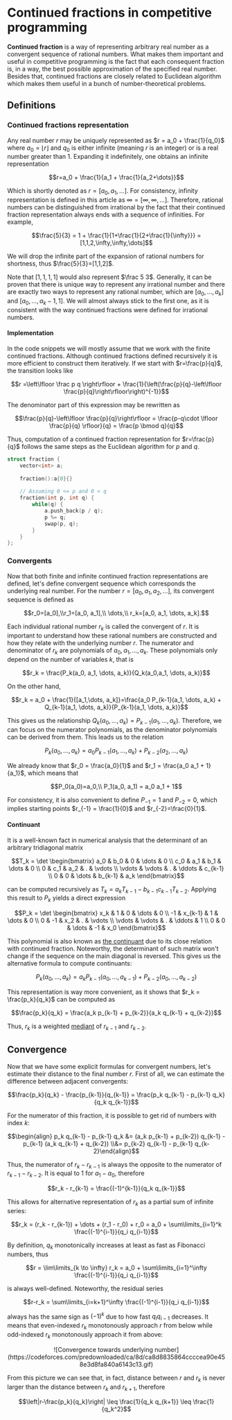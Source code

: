 <!--?title Continued fractions -->
# Continued fractions in competitive programming

**Continued fraction** is a way of representing arbitrary real number as a convergent sequence of rational numbers. What makes them important and useful in competitive programming is the fact that each consequent fraction is, in a way, the best possible approximation of the specified real number. Besides that, continued fractions are closely related to Euclidean algorithm which makes them useful in a bunch of number-theoretical problems.

## Definitions

### Continued fractions representation

Any real number $r$ may be uniquely represented as $r = a_0 + \frac{1}{q_0}$ where $a_0 = \lfloor r \rfloor$ and $q_0$ is either infinite (meaning $r$ is an integer) or is a real number greater than $1$. Expanding it indefinitely, one obtains an infinite representation

$$r=a_0 + \frac{1}{a_1 + \frac{1}{a_2+\dots}}$$

Which is shortly denoted as $r=[a_0, a_1, \dots]$. For consistency, infinity representation is defined in this article as $\infty = [\infty, \infty, \dots]$. Therefore, rational numbers can be distinguished from irrational by the fact that their continued fraction representation always ends with a sequence of infinities. For example,

$$\frac{5}{3} = 1 + \frac{1}{1+\frac{1}{2+\frac{1}{\infty}}} = [1,1,2,\infty,\infty,\dots]$$

We will drop the infinite part of the expansion of rational numbers for shortness, thus $\frac{5}{3}=[1,1,2]$.

Note that $[1,1,1,1]$ would also represent $\frac 5 3$. Generally, it can be proven that there is unique way to represent any irrational number and there are exactly two ways to represent any rational number, which are $[a_0, \dots, a_k]$ and $[a_0, \dots, a_k-1, 1]$. We will almost always stick to the first one, as it is consistent with the way continued fractions were defined for irrational numbers.

#### Implementation

In the code snippets we will mostly assume that we work with the finite continued fractions. Although continued fractions defined recursively it is more efficient to construct them iteratively. If we start with $r=\frac{p}{q}$, the transition looks like

$$r =\left\lfloor \frac p q \right\rfloor + \frac{1}{\left(\frac{p}{q}-\left\lfloor \frac{p}{q}\right\rfloor\right)^{-1}}$$

The denominator part of this expression may be rewritten as

$$\frac{p}{q}-\left\lfloor \frac{p}{q}\right\rfloor = \frac{p-q\cdot \lfloor \frac{p}{q} \rfloor}{q} = \frac{p \bmod q}{q}$$

Thus, computation of a continued fraction representation for $r=\frac{p}{q}$ follows the same steps as the Euclidean algorithm for $p$ and $q$.


```cpp
struct fraction {
    vector<int> a;
    
    fraction():a{0}{}
    
    // Assuming 0 <= p and 0 < q
    fraction(int p, int q) {
        while(q) {
            a.push_back(p / q);
            p %= q;
            swap(p, q);
        }
    }
};
```

### Convergents

Now that both finite and infinite continued fraction representations are defined, let's define convergent sequence which corresponds the underlying real number. For the number $r=[a_0, a_1, a_2, \dots]$, its convergent sequence is defined as

$$r_0=[a_0],\\r_1=[a_0, a_1],\\ \dots,\\ r_k=[a_0, a_1, \dots, a_k].$$

Each individual rational number $r_k$ is called the convergent of $r$. It is important to understand how these rational numbers are constructed and how they relate with the underlying number $r$. The numerator and denominator of $r_k$ are polynomials of $a_0, a_1, \dots, a_k$. These polynomials only depend on the number of variables $k$, that is

$$r_k = \frac{P_k(a_0, a_1, \dots, a_k)}{Q_k(a_0,a_1, \dots, a_k)}$$

On the other hand,

$$r_k = a_0 + \frac{1}{[a_1,\dots, a_k]}=\frac{a_0 P_{k-1}(a_1, \dots, a_k) + Q_{k-1}(a_1, \dots, a_k)}{P_{k-1}(a_1, \dots, a_k)}$$

This gives us the relationship $Q_k(a_0, \dots, a_k) = P_{k-1}(a_1, \dots, a_k)$. Therefore, we can focus on the numerator polynomials, as the denominator polynomials can be derived from them. This leads us to the relation

$$P_k(a_0, \dots, a_k) = a_0 P_{k-1}(a_1, \dots, a_k) + P_{k-2}(a_2, \dots, a_k)$$

We already know that $r_0 = \frac{a_0}{1}$ and $r_1 = \frac{a_0 a_1 + 1}{a_1}$, which means that

$$P_0(a_0)=a_0,\\ P_1(a_0, a_1) = a_0 a_1 + 1$$

For consistency, it is also convenient to define $P_{-1} = 1$ and $P_{-2}=0$, which implies starting points $r_{-1} = \frac{1}{0}$ and $r_{-2}=\frac{0}{1}$.

#### Continuant

It is a well-known fact in numerical analysis that the determinant of an arbitrary tridiagonal matrix

$$T_k = \det \begin{bmatrix}
a_0 & b_0 & 0 & \dots & 0 \\
c_0 & a_1 & b_1 & \dots & 0 \\
0 & c_1 & a_2 & . & \vdots \\
\vdots & \vdots & . & \ddots & c_{k-1} \\
0 & 0 & \dots & b_{k-1} & a_k
\end{bmatrix}$$

can be computed recursively as $T_k = a_k T_{k-1} - b_{k-1} c_{k-1} T_{k-2}$. Applying this result to $P_k$ yields a direct expression

$$P_k = \det \begin{bmatrix}
x_k & 1 & 0 & \dots & 0 \\
-1 & x_{k-1} & 1 & \dots & 0 \\
0 & -1 & x_2 & . & \vdots \\
\vdots & \vdots & . & \ddots & 1 \\
0 & 0 & \dots & -1 & x_0
\end{bmatrix}$$

This polynomial is also known as [the continuant](https://en.wikipedia.org/wiki/Continuant_(mathematics)) due to its close relation with continued fraction. Noteworthy, the determinant of such matrix won't change if the sequence on the main diagonal is reversed. This gives us the alternative formula to compute continuants:

$$P_k(a_0, \dots, a_k) = a_k P_{k-1}(a_0, \dots, a_{k-1}) + P_{k-2}(a_0, \dots, a_{k-2})$$

This representation is way more convenient, as it shows that $r_k = \frac{p_k}{q_k}$ can be computed as

$$\frac{p_k}{q_k} = \frac{a_k p_{k-1} + p_{k-2}}{a_k q_{k-1} + q_{k-2}}$$

Thus, $r_k$ is a weighted [mediant](https://en.wikipedia.org/wiki/Mediant_(mathematics)) of $r_{k-1}$ and $r_{k-2}$.

## Convergence

Now that we have some explicit formulas for convergent numbers, let's estimate their distance to the final number $r$. First of all, we can estimate the difference between adjacent convergents:

$$\frac{p_k}{q_k} - \frac{p_{k-1}}{q_{k-1}} = \frac{p_k q_{k-1} - p_{k-1} q_k}{q_k q_{k-1}}$$

For the numerator of this fraction, it is possible to get rid of numbers with index $k$:

$$\begin{align} p_k q_{k-1} - p_{k-1} q_k &= (a_k p_{k-1} + p_{k-2}) q_{k-1} - p_{k-1} (a_k q_{k-1} + q_{k-2})
\\&= p_{k-2} q_{k-1} - p_{k-1} q_{k-2}\end{align}$$

Thus, the numerator of $r_k - r_{k-1}$ is always the opposite to the numerator of $r_{k-1} - r_{k-2}$. It is equal to $1$ for $a_1 - a_0$, therefore

$$r_k - r_{k-1} = \frac{(-1)^{k-1}}{q_k q_{k-1}}$$


This allows for alternative representation of $r_k$ as a partial sum of infinite series:

$$r_k = (r_k - r_{k-1}) + \dots + (r_1 - r_0) + r_0
= a_0 + \sum\limits_{i=1}^k \frac{(-1)^{i-1}}{q_i q_{i-1}}$$

By definition, $q_k$ monotonically increases at least as fast as Fibonacci numbers, thus

$$r = \lim\limits_{k \to \infty} r_k = a_0 + \sum\limits_{i=1}^\infty \frac{(-1)^{i-1}}{q_i q_{i-1}}$$

is always well-defined. Noteworthy, the residual series

$$r-r_k = \sum\limits_{i=k+1}^\infty \frac{(-1)^{i-1}}{q_i q_{i-1}}$$

always has the same sign as $(-1)^k$ due to how fast $q_i q_{i-1}$ decreases. It means that even-indexed $r_k$ monotonously approach $r$ from below while odd-indexed $r_k$ monotonously approach it from above:

<center>
![Convergence towards underlying number](https://codeforces.com/predownloaded/ca/8d/ca8d8835864ccccea90e458e3d8fa840a6143c13.gif)
</center>

From this picture we can see that, in fact, distance between $r$ and $r_k$ is never larger than the distance between $r_k$ and $r_{k+1}$, therefore

$$\left|r-\frac{p_k}{q_k}\right| \leq \frac{1}{q_k q_{k+1}} \leq \frac{1}{q_k^2}$$
